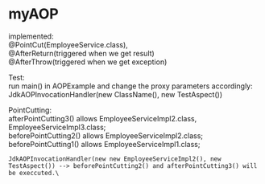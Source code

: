 # myAOP

implemented: \
  @PointCut(EmployeeService.class), \
  @AfterReturn(triggered when we get result)\
  @AfterThrow(triggered when we get exception)

Test:\
  run main() in AOPExample and change the proxy parameters accordingly:  \
  JdkAOPInvocationHandler(new ClassName(), new TestAspect())

  PointCutting: \
    afterPointCutting3() allows EmployeeServiceImpl2.class, EmployeeServiceImpl3.class;\
    beforePointCutting2() allows EmployeeServiceImpl2.class;\
    beforePointCutting1() allows EmployeeServiceImpl1.class;
    
    JdkAOPInvocationHandler(new new EmployeeServiceImpl2(), new TestAspect()) --> beforePointCutting2() and afterPointCutting3() will be execcuted.\
